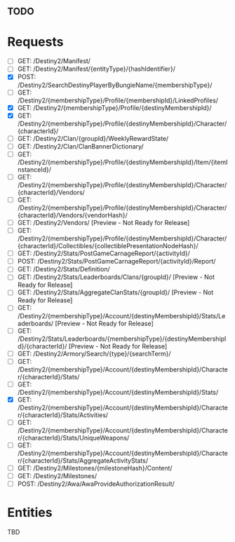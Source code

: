 ## TODO

# Requests

- [ ] GET: /Destiny2/Manifest/
- [ ] GET: /Destiny2/Manifest/{entityType}/{hashIdentifier}/
- [x] POST: /Destiny2/SearchDestinyPlayerByBungieName/{membershipType}/
- [ ] GET: /Destiny2/{membershipType}/Profile/{membershipId}/LinkedProfiles/
- [x] GET: /Destiny2/{membershipType}/Profile/{destinyMembershipId}/
- [x] GET: /Destiny2/{membershipType}/Profile/{destinyMembershipId}/Character/{characterId}/
- [ ] GET: /Destiny2/Clan/{groupId}/WeeklyRewardState/
- [ ] GET: /Destiny2/Clan/ClanBannerDictionary/
- [ ] GET: /Destiny2/{membershipType}/Profile/{destinyMembershipId}/Item/{itemInstanceId}/
- [ ] GET: /Destiny2/{membershipType}/Profile/{destinyMembershipId}/Character/{characterId}/Vendors/
- [ ] GET: /Destiny2/{membershipType}/Profile/{destinyMembershipId}/Character/{characterId}/Vendors/{vendorHash}/
- [ ] GET: /Destiny2/Vendors/ [Preview - Not Ready for Release]
- [ ] GET: /Destiny2/{membershipType}/Profile/{destinyMembershipId}/Character/{characterId}/Collectibles/{collectiblePresentationNodeHash}/
- [ ] GET: /Destiny2/Stats/PostGameCarnageReport/{activityId}/
- [ ] POST: /Destiny2/Stats/PostGameCarnageReport/{activityId}/Report/
- [ ] GET: /Destiny2/Stats/Definition/
- [ ] GET: /Destiny2/Stats/Leaderboards/Clans/{groupId}/ [Preview - Not Ready for Release]
- [ ] GET: /Destiny2/Stats/AggregateClanStats/{groupId}/ [Preview - Not Ready for Release]
- [ ] GET: /Destiny2/{membershipType}/Account/{destinyMembershipId}/Stats/Leaderboards/ [Preview - Not Ready for Release]
- [ ] GET: /Destiny2/Stats/Leaderboards/{membershipType}/{destinyMembershipId}/{characterId}/ [Preview - Not Ready for Release]
- [ ] GET: /Destiny2/Armory/Search/{type}/{searchTerm}/
- [ ] GET: /Destiny2/{membershipType}/Account/{destinyMembershipId}/Character/{characterId}/Stats/
- [ ] GET: /Destiny2/{membershipType}/Account/{destinyMembershipId}/Stats/
- [x] GET: /Destiny2/{membershipType}/Account/{destinyMembershipId}/Character/{characterId}/Stats/Activities/
- [ ] GET: /Destiny2/{membershipType}/Account/{destinyMembershipId}/Character/{characterId}/Stats/UniqueWeapons/
- [ ] GET: /Destiny2/{membershipType}/Account/{destinyMembershipId}/Character/{characterId}/Stats/AggregateActivityStats/
- [ ] GET: /Destiny2/Milestones/{milestoneHash}/Content/
- [ ] GET: /Destiny2/Milestones/
- [ ] POST: /Destiny2/Awa/AwaProvideAuthorizationResult/

# Entities

TBD